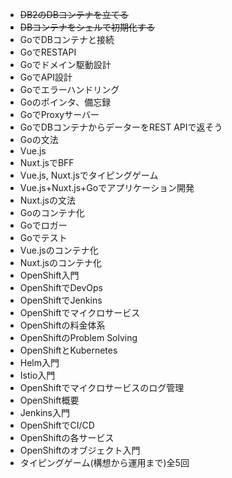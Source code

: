 * ~~DB2のDBコンテナを立てる~~
* ~~DBコンテナをシェルで初期化する~~
* GoでDBコンテナと接続
* GoでRESTAPI
* Goでドメイン駆動設計
* GoでAPI設計
* Goでエラーハンドリング
* Goのポインタ、備忘録
* GoでProxyサーバー
* GoでDBコンテナからデーターをREST APIで返そう
* Goの文法
* Vue.js
* Nuxt.jsでBFF
* Vue.js, Nuxt.jsでタイピングゲーム
* Vue.js+Nuxt.js+Goでアプリケーション開発
* Nuxt.jsの文法
* Goのコンテナ化
* Goでロガー
* Goでテスト
* Vue.jsのコンテナ化
* Nuxt.jsのコンテナ化
* OpenShift入門
* OpenShiftでDevOps
* OpenShiftでJenkins
* OpenShiftでマイクロサービス
* OpenShiftの料金体系
* OpenShiftのProblem Solving
* OpenShiftとKubernetes
* Helm入門
* Istio入門
* OpenShiftでマイクロサービスのログ管理
* OpenShift概要
* Jenkins入門
* OpenShiftでCI/CD
* OpenShiftの各サービス
* OpenShiftのオブジェクト入門
* タイピングゲーム(構想から運用まで)全5回